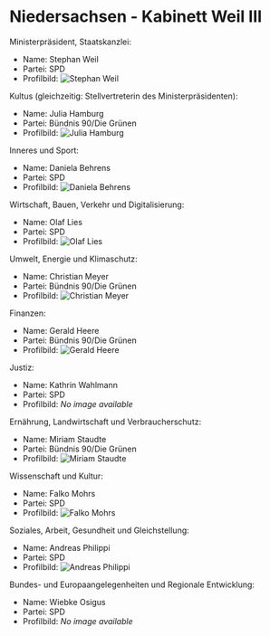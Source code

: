 # Niedersachsen - Kabinett Weil III

Ministerpräsident, Staatskanzlei:
* Name: Stephan Weil
* Partei: SPD
* Profilbild: ![Stephan Weil](https://upload.wikimedia.org/wikipedia/commons/thumb/4/4f/Weil%2C_Stephan.jpg/400px-Weil%2C_Stephan.jpg)

Kultus (gleichzeitig: Stellvertreterin des Ministerpräsidenten):
* Name: Julia Hamburg
* Partei: Bündnis 90/Die Grünen
* Profilbild: ![Julia Hamburg](https://upload.wikimedia.org/wikipedia/commons/thumb/6/60/Hamburg%2C_Julia_Willie.jpg/400px-Hamburg%2C_Julia_Willie.jpg)

Inneres und Sport:
* Name: Daniela Behrens
* Partei: SPD
* Profilbild: ![Daniela Behrens](https://upload.wikimedia.org/wikipedia/commons/thumb/2/2c/Behrens_Daniela_042_icv2.tif/400px-Behrens_Daniela_042_icv2.png)

Wirtschaft, Bauen, Verkehr und Digitalisierung:
* Name: Olaf Lies
* Partei: SPD
* Profilbild: ![Olaf Lies](https://upload.wikimedia.org/wikipedia/commons/thumb/d/db/Lies_Olaf_%282012%29.jpg/400px-Lies_Olaf_%282012%29.jpg)

Umwelt, Energie und Klimaschutz:
* Name: Christian Meyer
* Partei: Bündnis 90/Die Grünen
* Profilbild: ![Christian Meyer](https://upload.wikimedia.org/wikipedia/commons/thumb/3/32/Meyer%2C_Christian.jpg/400px-Meyer%2C_Christian.jpg)

Finanzen:
* Name: Gerald Heere
* Partei: Bündnis 90/Die Grünen
* Profilbild: ![Gerald Heere](https://upload.wikimedia.org/wikipedia/commons/thumb/3/33/GeraldHeere.jpg/400px-GeraldHeere.jpg)

Justiz:
* Name: Kathrin Wahlmann
* Partei: SPD
* Profilbild: *No image available*

Ernährung, Landwirtschaft und Verbraucherschutz:
* Name: Miriam Staudte
* Partei: Bündnis 90/Die Grünen
* Profilbild: ![Miriam Staudte](https://upload.wikimedia.org/wikipedia/commons/thumb/7/7b/Staudte%2C_Miriam.jpg/400px-Staudte%2C_Miriam.jpg)

Wissenschaft und Kultur:
* Name: Falko Mohrs
* Partei: SPD
* Profilbild: ![Falko Mohrs](https://upload.wikimedia.org/wikipedia/commons/thumb/1/1f/Falko_Mohrs_%282021%29_cropped.jpg/400px-Falko_Mohrs_%282021%29_cropped.jpg)

Soziales, Arbeit, Gesundheit und Gleichstellung:
* Name: Andreas Philippi
* Partei: SPD
* Profilbild: ![Andreas Philippi](https://upload.wikimedia.org/wikipedia/commons/thumb/8/84/Dr._Andreas_Philippi_%282021%29.jpg/400px-Dr._Andreas_Philippi_%282021%29.jpg)

Bundes- und Europaangelegenheiten und Regionale Entwicklung:
* Name: Wiebke Osigus
* Partei: SPD
* Profilbild: *No image available*
